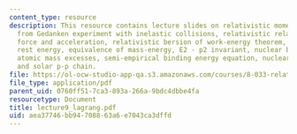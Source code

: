 ```yaml
---
content_type: resource
description: This resource contains lecture slides on relativistic momentum inferred
  from Gedanken experiment with inelastic collisions, relativistic relations between
  force and acceleration, relativistic bersion of work-energy theorem, kinetic energy,
  rest energy, equivalence of mass-energy, E2 - p2 invariant, nuclear binding energies,
  atomic mass excesses, semi-empirical binding energy equation, nuclear reactions,
  and solar p-p chain.
file: https://ol-ocw-studio-app-qa.s3.amazonaws.com/courses/8-033-relativity-fall-2006/aea37746bb94708863a6e7043ca3dffd_lecture9_lagrang.pdf
file_type: application/pdf
parent_uid: 0760ff51-7ca3-893a-266a-9bdc4dbbe4fa
resourcetype: Document
title: lecture9_lagrang.pdf
uid: aea37746-bb94-7088-63a6-e7043ca3dffd
---
```

